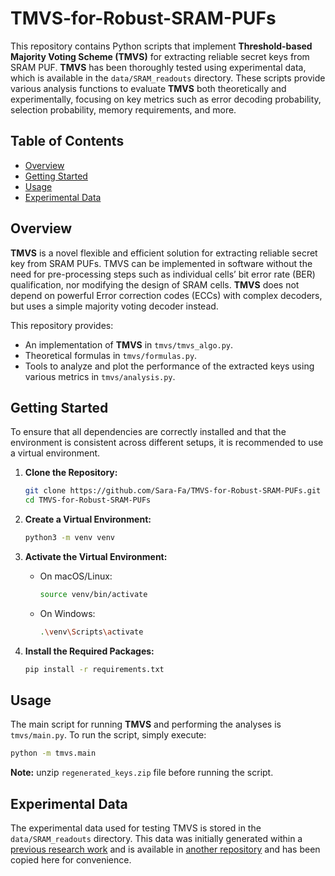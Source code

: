 # TMVS-for-Robust-SRAM-PUFs

This repository contains Python scripts that implement **Threshold-based Majority Voting Scheme (TMVS)** for extracting reliable secret keys from SRAM PUF. **TMVS** has been thoroughly tested using experimental data, which is available in the `data/SRAM_readouts` directory. These scripts provide various analysis functions to evaluate **TMVS** both theoretically and experimentally, focusing on key metrics such as error decoding probability, selection probability, memory requirements, and more.

## Table of Contents

- [Overview](#overview)
- [Getting Started](#getting-started)
- [Usage](#usage)
- [Experimental Data](#experimental-data)

## Overview 

**TMVS** is a novel flexible and efficient solution for extracting reliable secret key from SRAM PUFs. TMVS can be implemented in software without the need for pre-processing steps such as individual cells’ bit error rate (BER) qualification, nor modifying the design of SRAM cells. **TMVS** does not depend on powerful Error correction codes (ECCs) with complex decoders, but uses a simple majority voting decoder instead.

This repository provides:
- An implementation of **TMVS** in `tmvs/tmvs_algo.py`.
- Theoretical formulas in `tmvs/formulas.py`.
- Tools to analyze and plot the performance of the extracted keys using various metrics in `tmvs/analysis.py`.

## Getting Started

To ensure that all dependencies are correctly installed and that the environment is consistent across different setups, it is recommended to use a virtual environment.

1. **Clone the Repository:**

    ```bash
    git clone https://github.com/Sara-Fa/TMVS-for-Robust-SRAM-PUFs.git
    cd TMVS-for-Robust-SRAM-PUFs
    ```

2. **Create a Virtual Environment:**

    ```bash
    python3 -m venv venv
    ```

3. **Activate the Virtual Environment:**

    - On macOS/Linux:

        ```bash
        source venv/bin/activate
        ```

    - On Windows:

        ```bash
        .\venv\Scripts\activate
        ```

4. **Install the Required Packages:**

    ```bash
    pip install -r requirements.txt
    ```

## Usage

The main script for running **TMVS** and performing the analyses is `tmvs/main.py`. To run the script, simply execute:

```bash
python -m tmvs.main
```
**Note:** unzip `regenerated_keys.zip` file before running the script.

## Experimental Data

The experimental data used for testing TMVS is stored in the `data/SRAM_readouts` directory. This data was initially generated within a [previous research work](https://inria.hal.science/hal-04589272/) and is available in [another repository](https://github.com/bkorecic/scum-automated-sram-read) and has been copied here for convenience.

